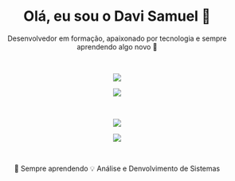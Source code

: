 
<h1 align="center">Olá, eu sou o Davi Samuel 👋</h1>

<p align="center">Desenvolvedor em formação, apaixonado por tecnologia e sempre aprendendo algo novo 🚀</p>

<br/>

<p align="center">
  <img src="https://github-readme-stats.vercel.app/api?username=Dav1Samu3l&show_icons=true&theme=dracula&count_private=true" />
</p>

<p align="center">
  <a href="https://github.com/Dav1Samu3l/github-readme-stats">
    <img src="https://github-readme-stats.vercel.app/api/top-langs/?username=Dav1Samu3l&theme=blue-green" />
  </a>
</p>

<br/>

<p align="center">
  <a href="https://skillicons.dev">
    <img src="https://skillicons.dev/icons?i=js,html,css,react,nodejs,bash" />
  </a>
</p>

<p align="center">
  <a href="https://skillicons.dev">
    <img src="https://skillicons.dev/icons?i=git,linux,bootstrap,vscode,netlify,github" />
  </a>
</p>

<br/>

<p align="center">
  🌱 Sempre aprendendo
  💡 Análise e Denvolvimento de Sistemas
  
</p>

